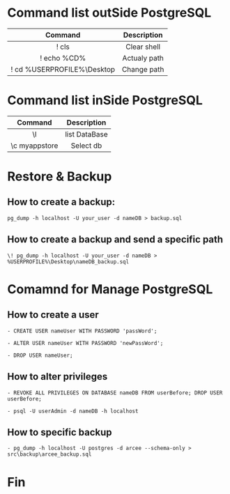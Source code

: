 # Command list outSide PostgreSQL

| Command | Description |
| :-----: | :-----: |
| \! cls                        | Clear shell |
| \! echo %CD%                  | Actualy path |
| \! cd %USERPROFILE%\Desktop   | Change path |

# Command list inSide PostgreSQL

| Command | Description |
| :-----: | :-----: |
| \l            | list DataBase |
| \c myappstore | Select db |


# Restore & Backup

## How to create a backup:

    pg_dump -h localhost -U your_user -d nameDB > backup.sql
    
## How to create a backup and send a specific path

    \! pg_dump -h localhost -U your_user -d nameDB > %USERPROFILE%\Desktop\nameDB_backup.sql

# Comamnd for Manage PostgreSQL

## How to create a user
    
    - CREATE USER nameUser WITH PASSWORD 'passWord';

    - ALTER USER nameUser WITH PASSWORD 'newPassWord';

    - DROP USER nameUser;

## How to alter privileges

    - REVOKE ALL PRIVILEGES ON DATABASE nameDB FROM userBefore; DROP USER userBefore;

    - psql -U userAdmin -d nameDB -h localhost

## How to specific backup

    - pg_dump -h localhost -U postgres -d arcee --schema-only > src\backup\arcee_backup.sql

# Fin
